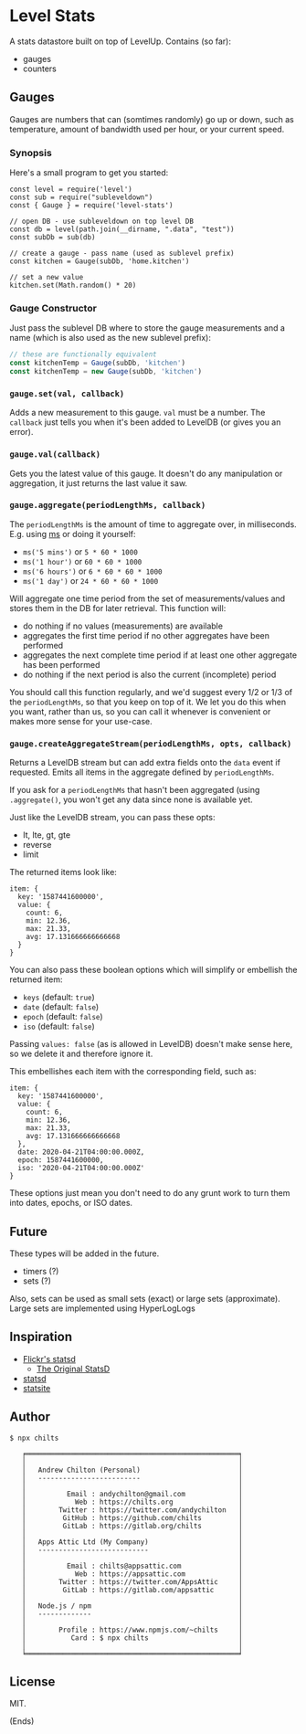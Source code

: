 # Level Stats #

A stats datastore built on top of LevelUp. Contains (so far):

* gauges
* counters

## Gauges ##

Gauges are numbers that can (somtimes randomly) go up or down, such as
temperature, amount of bandwidth used per hour, or your current speed.

### Synopsis ###

Here's a small program to get you started:

```
const level = require('level')
const sub = require("subleveldown")
const { Gauge } = require('level-stats')

// open DB - use subleveldown on top level DB
const db = level(path.join(__dirname, ".data", "test"))
const subDb = sub(db)

// create a gauge - pass name (used as sublevel prefix)
const kitchen = Gauge(subDb, 'home.kitchen')

// set a new value
kitchen.set(Math.random() * 20)
```

### Gauge Constructor ###

Just pass the sublevel DB where to store the gauge measurements and a name
(which is also used as the new sublevel prefix):

```js
// these are functionally equivalent
const kitchenTemp = Gauge(subDb, 'kitchen')
const kitchenTemp = new Gauge(subDb, 'kitchen')
```

### `gauge.set(val, callback)` ###

Adds a new measurement to this gauge. `val` must be a number. The `callback`
just tells you when it's been added to LevelDB (or gives you an error).

### `gauge.val(callback)` ###

Gets you the latest value of this gauge. It doesn't do any manipulation or
aggregation, it just returns the last value it saw.

### `gauge.aggregate(periodLengthMs, callback)` ###

The `periodLengthMs` is the amount of time to aggregate over, in
milliseconds. E.g. using [ms](https://www.npmjs.com/package/ms) or doing it
yourself:

* `ms('5 mins')` or `5 * 60 * 1000`
* `ms('1 hour')` or `60 * 60 * 1000`
* `ms('6 hours')` or `6 * 60 * 60 * 1000`
* `ms('1 day')` or `24 * 60 * 60 * 1000`

Will aggregate one time period from the set of measurements/values and stores
them in the DB for later retrieval. This function will:

* do nothing if no values (measurements) are available
* aggregates the first time period if no other aggregates have been performed
* aggregates the next complete time period if at least one other aggregate has
  been performed
* do nothing if the next period is also the current (incomplete) period

You should call this function regularly, and we'd suggest every 1/2 or 1/3 of
the `periodLengthMs`, so that you keep on top of it. We let you do this when
you want, rather than us, so you can call it whenever is convenient or makes
more sense for your use-case.

### `gauge.createAggregateStream(periodLengthMs, opts, callback)` ###

Returns a LevelDB stream but can add extra fields onto the `data` event if
requested. Emits all items in the aggregate defined by `periodLengthMs`.

If you ask for a `periodLengthMs` that hasn't been aggregated (using
`.aggregate()`, you won't get any data since none is available yet.

Just like the LevelDB stream, you can pass these opts:

* lt, lte, gt, gte
* reverse
* limit

The returned items look like:

```
item: {
  key: '1587441600000',
  value: {
    count: 6,
    min: 12.36,
    max: 21.33,
    avg: 17.131666666666668
  }
}
```

You can also pass these boolean options which will simplify or embellish the
returned item:

* `keys` (default: `true`)
* `date` (default: `false`)
* `epoch` (default: `false`)
* `iso` (default: `false`)

Passing `values: false` (as is allowed in LevelDB) doesn't make sense here, so
we delete it and therefore ignore it.

This embellishes each item with the corresponding field, such as:

```
item: {
  key: '1587441600000',
  value: {
    count: 6,
    min: 12.36,
    max: 21.33,
    avg: 17.131666666666668
  },
  date: 2020-04-21T04:00:00.000Z,
  epoch: 1587441600000,
  iso: '2020-04-21T04:00:00.000Z'
}
```

These options just mean you don't need to do any grunt work to turn them into
dates, epochs, or ISO dates.

## Future ##

These types will be added in the future.

* timers (?)
* sets (?)

Also, sets can be used as small sets (exact) or large sets (approximate). Large
sets are implemented using HyperLogLogs

## Inspiration ##

* [Flickr's statsd](https://code.flickr.net/2008/10/27/counting-timing/)
  * [The Original StatsD](https://github.com/iamcal/Flickr-StatsD)
* [statsd](https://github.com/statsd/statsd)
* [statsite](https://github.com/statsite/statsite)

## Author ##

```
$ npx chilts

   ╒════════════════════════════════════════════════════╕
   │                                                    │
   │   Andrew Chilton (Personal)                        │
   │   -------------------------                        │
   │                                                    │
   │          Email : andychilton@gmail.com             │
   │            Web : https://chilts.org                │
   │        Twitter : https://twitter.com/andychilton   │
   │         GitHub : https://github.com/chilts         │
   │         GitLab : https://gitlab.org/chilts         │
   │                                                    │
   │   Apps Attic Ltd (My Company)                      │
   │   ---------------------------                      │
   │                                                    │
   │          Email : chilts@appsattic.com              │
   │            Web : https://appsattic.com             │
   │        Twitter : https://twitter.com/AppsAttic     │
   │         GitLab : https://gitlab.com/appsattic      │
   │                                                    │
   │   Node.js / npm                                    │
   │   -------------                                    │
   │                                                    │
   │        Profile : https://www.npmjs.com/~chilts     │
   │           Card : $ npx chilts                      │
   │                                                    │
   ╘════════════════════════════════════════════════════╛
```

## License ##

MIT.

(Ends)
